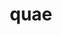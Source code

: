 ---
title: quae
meaning: who
ch: 1
pos: noun
abbgender: f.
abbgender2: fem.
gender: feminine
declension: first
---